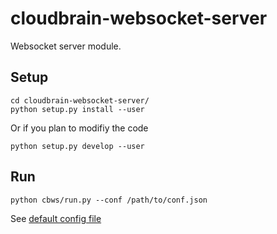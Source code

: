 # cloudbrain-websocket-server
Websocket server module.

## Setup
```
cd cloudbrain-websocket-server/
python setup.py install --user
```
Or if you plan to modifiy the code
```
python setup.py develop --user
```

## Run
```
python cbws/run.py --conf /path/to/conf.json
```

See [default config file](https://github.com/cloudbrain/cloudbrain-websocket-server/blob/master/cbws/conf/ws_server_config.json)
